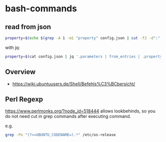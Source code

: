 # bash-commands

## read from json
```bash
property=$(echo $(grep -A 1 -m1 "property" config.json | cut -f2 -d":" | tail -1 | sed 's/[,"]//g'))
```

with jq:
```bash
property=$(cat config.json | jq '.parameters | from_entries | .property')
```

## Overview
- https://wiki.ubuntuusers.de/Shell/Befehls%C3%BCbersicht/

## Perl Regexp
https://www.perlmonks.org/?node_id=518444
allows lookbehinds, so you do not need cut in grep commands after executing command.

e.g.
```bash
grep -Po "(?<=UBUNTU_CODENAME=).*" /etc/os-release
```
